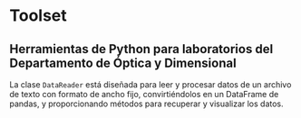 # Toolset

## Herramientas de Python para laboratorios del Departamento de Óptica y Dimensional

La clase `DataReader` está diseñada para leer y procesar datos de un archivo de texto con formato de ancho fijo, convirtiéndolos en un DataFrame de pandas, y proporcionando métodos para recuperar y visualizar los datos.